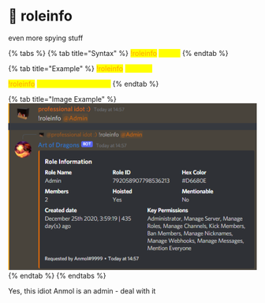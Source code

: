 # 📙 roleinfo

even more spying stuff

{% tabs %}
{% tab title="Syntax" %}
<mark style="color:orange;">!roleinfo</mark> <mark style="color:yellow;">\<role></mark>
{% endtab %}

{% tab title="Example" %}
<mark style="color:orange;">!roleinfo</mark> <mark style="color:yellow;">@Admin</mark>&#x20;

<mark style="color:orange;">!roleinfo</mark> <mark style="color:yellow;">792058907798536213</mark>
{% endtab %}

{% tab title="Image Example" %}
![](<../.gitbook/assets/image (6).png>)
{% endtab %}
{% endtabs %}

Yes, this idiot Anmol is an admin - deal with it
